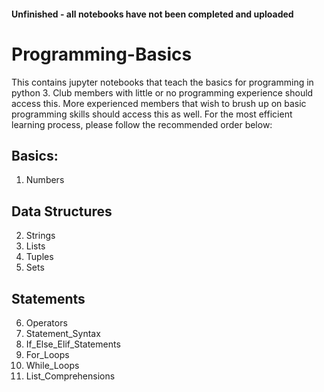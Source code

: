 #### Unfinished - all notebooks have not been completed and uploaded
# Programming-Basics
This contains jupyter notebooks that teach the basics for programming in python 3. Club members with little or no programming experience should access this. More experienced members that wish to brush up on basic programming skills should access this as well. For the most efficient learning process, please follow the recommended order below:
## Basics:
  1. Numbers
## Data Structures
  2. Strings
  3. Lists
  4. Tuples
  5. Sets
## Statements
  6. Operators
  7. Statement_Syntax
  8. If_Else_Elif_Statements
  9. For_Loops
  10. While_Loops
  11. List_Comprehensions
